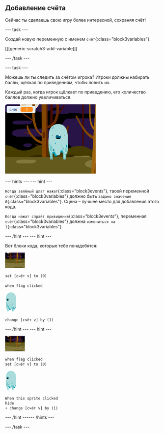## Добавление счёта

Сейчас ты сделаешь свою игру более интересной, сохраняя счёт!

--- task ---

Создай новую переменную с именем `счёт`{:class="block3variables"}.

[[[generic-scratch3-add-variable]]]

--- /task ---

--- task ---

Можешь ли ты следить за счётом игрока? Игроки должны набирать баллы, щёлкая по приведениям, чтобы ловить их.

Каждый раз, когда игрок щёлкает по приведению, его количество баллов должно увеличиваться.

![Увеличение счёта](images/ghost-score-test.png)

--- hints ---
 --- hint ---

`Когда зелёный флаг нажат`{:class="block3events"}, твоей переменной `счёт`{:class="block3variables"} должно быть `задано значение 0`{:class="block3variables"}. Сцена – лучшее место для добавления этого кода.

`Когда нажат спрайт привидения`{:class="block3events"}, переменная `счёт`{:class="block3variables"} должна `измениться на 1`{:class="block3variables"}.

--- /hint --- --- hint ---

Вот блоки кода, которые тебе понадобятся:

![фоновая иконка](images/ghost-backdrop.png)

```blocks3
set [счёт v] to (0)

when flag clicked
```

![спрайт-приведение](images/ghost-sprite.png)

```blocks3
change [счёт v] by (1)
```

--- /hint --- --- hint ---

![фоновая иконка](images/ghost-backdrop.png)

```blocks3
when flag clicked
set [счёт v] to (0)
```

![спрайт-приведение](images/ghost-sprite.png)

```blocks3
When this sprite clicked
hide
+ change [счёт v] by (1)
```

--- /hint ------ /hints ---

--- /task ---
